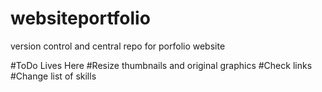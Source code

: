 # websiteportfolio
version control and central repo for porfolio website

#ToDo Lives Here
#Resize thumbnails and original graphics
#Check links
#Change list of skills

